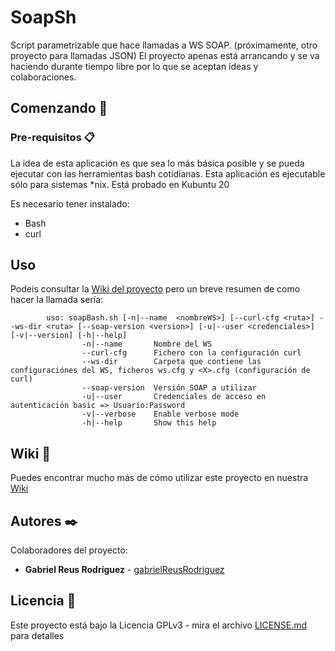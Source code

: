 # SoapSh
Script parametrizable que hace llamadas a WS SOAP. (próximamente, otro proyecto para llamadas JSON)
El proyecto apenas está arrancando y se va haciendo durante tiempo libre por lo que se aceptan ideas y colaboraciones.

## Comenzando 🚀
### Pre-requisitos 📋
La idea de esta aplicación es que sea lo más básica posible y se pueda ejecutar con las herramientas bash cotidianas.
Esta aplicación es ejecutable sólo para sistemas *nix. Está probado en Kubuntu 20

Es necesario tener instalado:
* Bash
* curl

## Uso
Podeis consultar la [Wiki del proyecto](https://github.com/GabrielReusRodriguez/SoapSh/wiki) pero un breve resumen  de como hacer la llamada sería:

```
        uso: soapBash.sh [-n|--name  <nombreWS>] [--curl-cfg <ruta>] --ws-dir <ruta> [--soap-version <version>] [-u|--user <credenciales>]  [-v|--version] [-h|--help]
                -n|--name       Nombre del WS
                --curl-cfg      Fichero con la configuración curl
                --ws-dir        Carpeta que contiene las configuraciónes del WS, ficheros ws.cfg y <X>.cfg (configuración de curl)
                --soap-version  Versión SOAP a utilizar
                -u|--user       Credenciales de acceso en autenticación basic => Usuario:Password
                -v|--verbose    Enable verbose mode
                -h|--help       Show this help
```

## Wiki 📖
Puedes encontrar mucho más de cómo utilizar este proyecto en nuestra [Wiki](https://github.com/GabrielReusRodriguez/SoapSh/wiki)

## Autores ✒️
Colaboradores del proyecto:
* **Gabriel Reus Rodríguez** - [gabrielReusRodriguez](https://github.com/GabrielReusRodriguez)

## Licencia 📄
Este proyecto está bajo la Licencia GPLv3 - mira el archivo [LICENSE.md](LICENSE.md) para detalles
